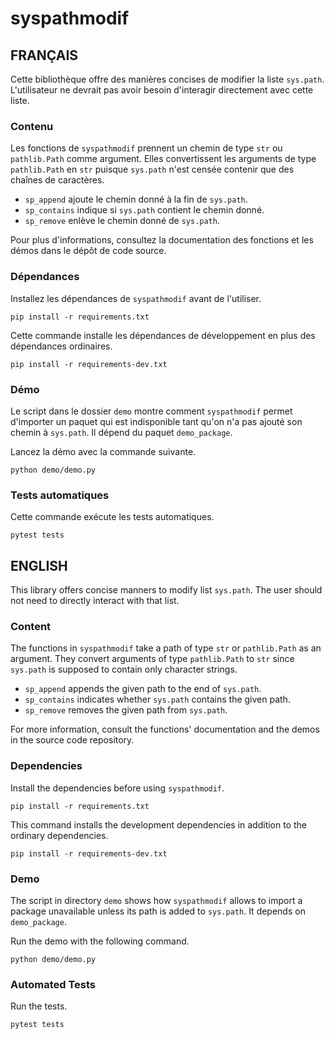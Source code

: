 # syspathmodif

## FRANÇAIS

Cette bibliothèque offre des manières concises de modifier la liste `sys.path`.
L'utilisateur ne devrait pas avoir besoin d'interagir directement avec cette
liste.

### Contenu

Les fonctions de `syspathmodif` prennent un chemin de type `str` ou
`pathlib.Path` comme argument.
Elles convertissent les arguments de type `pathlib.Path` en `str` puisque
`sys.path` n'est censée contenir que des chaînes de caractères.

* `sp_append` ajoute le chemin donné à la fin de `sys.path`.
* `sp_contains` indique si `sys.path` contient le chemin donné.
* `sp_remove` enlève le chemin donné de `sys.path`.

Pour plus d'informations, consultez la documentation des fonctions et les démos
dans le dépôt de code source.

### Dépendances

Installez les dépendances de `syspathmodif` avant de l'utiliser.
```
pip install -r requirements.txt
```

Cette commande installe les dépendances de développement en plus des
dépendances ordinaires.
```
pip install -r requirements-dev.txt
```

### Démo

Le script dans le dossier `demo` montre comment `syspathmodif` permet
d'importer un paquet qui est indisponible tant qu'on n'a pas ajouté son chemin
à `sys.path`.
Il dépend du paquet `demo_package`.

Lancez la démo avec la commande suivante.
```
python demo/demo.py
```

### Tests automatiques

Cette commande exécute les tests automatiques.
```
pytest tests
```

## ENGLISH

This library offers concise manners to modify list `sys.path`.
The user should not need to directly interact with that list.

### Content

The functions in `syspathmodif` take a path of type `str` or `pathlib.Path`
as an argument.
They convert arguments of type `pathlib.Path` to `str` since `sys.path` is
supposed to contain only character strings.

* `sp_append` appends the given path to the end of `sys.path`.
* `sp_contains` indicates whether `sys.path` contains the given path.
* `sp_remove` removes the given path from `sys.path`.

For more information, consult the functions' documentation and the demos in the
source code repository.

### Dependencies

Install the dependencies before using `syspathmodif`.
```
pip install -r requirements.txt
```

This command installs the development dependencies in addition to the ordinary
dependencies.
```
pip install -r requirements-dev.txt
```

### Demo

The script in directory `demo` shows how `syspathmodif` allows to import a
package unavailable unless its path is added to `sys.path`.
It depends on `demo_package`.

Run the demo with the following command.
```
python demo/demo.py
```

### Automated Tests

Run the tests.
```
pytest tests
```
